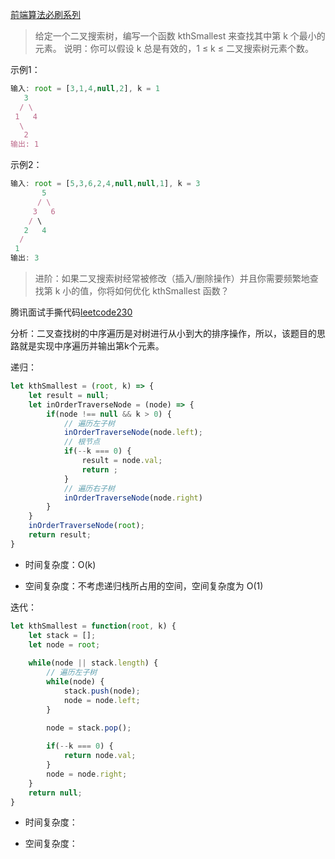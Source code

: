 [前端算法必刷系列](https://github.com/sisterAn/JavaScript-Algorithms)

> 给定一个二叉搜索树，编写一个函数 kthSmallest 来查找其中第 k 个最小的元素。
> 说明：你可以假设 k 总是有效的，1 ≤ k ≤ 二叉搜索树元素个数。

示例1：
```javascript
输入: root = [3,1,4,null,2], k = 1
   3
  / \
 1   4
  \
   2
输出: 1
```

示例2：
```javascript
输入: root = [5,3,6,2,4,null,null,1], k = 3
       5
      / \
     3   6
    / \
   2   4
  /
 1
输出: 3
```

> 进阶：如果二叉搜索树经常被修改（插入/删除操作）并且你需要频繁地查找第 k 小的值，你将如何优化 kthSmallest 函数？

腾讯面试手撕代码[leetcode230](https://leetcode-cn.com/problems/kth-smallest-element-in-a-bst/solution/teng-xun-leetcode230er-cha-sou-suo-shu-zhong-di-kx/)


分析：二叉查找树的中序遍历是对树进行从小到大的排序操作，所以，该题目的思路就是实现中序遍历并输出第k个元素。

递归：
```javascript
let kthSmallest = (root, k) => {
    let result = null;
    let inOrderTraverseNode = (node) => {
        if(node !== null && k > 0) {
            // 遍历左子树
            inOrderTraverseNode(node.left);
            // 根节点
            if(--k === 0) {
                result = node.val;
                return ;
            }
            // 遍历右子树
            inOrderTraverseNode(node.right)
        }
    }
    inOrderTraverseNode(root);
    return result;
}
```
- 时间复杂度：O(k)

- 空间复杂度：不考虑递归栈所占用的空间，空间复杂度为 O(1)

迭代：
```javascript
let kthSmallest = function(root, k) {
    let stack = [];
    let node = root;
    
    while(node || stack.length) {
        // 遍历左子树
        while(node) {
            stack.push(node);
            node = node.left;
        }
      
        node = stack.pop();

        if(--k === 0) {
            return node.val;
        }
        node = node.right;
    }
    return null;
}
```
- 时间复杂度：

- 空间复杂度：